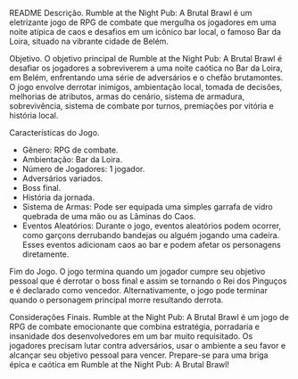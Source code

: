 README
Descrição.
Rumble at the Night Pub: A Brutal Brawl é um eletrizante jogo de RPG de combate que mergulha os jogadores em uma noite atípica de caos e desafios em um icônico bar local, o famoso Bar da Loira, situado na vibrante cidade de Belém.

Objetivo.
O objetivo principal de Rumble at the Night Pub: A Brutal Brawl é desafiar os jogadores a sobreviverem a uma noite caótica no Bar da Loira, em Belém, enfrentando uma série de adversários e o chefão brutamontes. O jogo envolve derrotar inimigos, ambientação local, tomada de decisões, melhorias de atributos, armas do cenário, sistema de armadura, sobrevivência, sistema de combate por turnos, premiações por vitória e história local.

Características do Jogo.
- Gênero: RPG de combate.
- Ambientação: Bar da Loira.
- Número de Jogadores: 1 jogador.
- Adversários variados.
- Boss final.
- História da jornada.
- Sistema de Armas: Pode ser equipada uma simples garrafa de vidro quebrada de uma mão ou as Lâminas do Caos. 
- Eventos Aleatórios: Durante o jogo, eventos aleatórios podem ocorrer, como garçons derrubando bandejas ou alguém jogando uma cadeira. Esses eventos adicionam caos ao bar e podem afetar os personagens diretamente.

Fim do Jogo.
O jogo termina quando um jogador cumpre seu objetivo pessoal que é derrotar o boss final e assim se tornando o Rei dos Pinguços e é declarado como vencedor. Alternativamente, o jogo pode terminar quando o personagem principal morre resultando derrota.

Considerações Finais.
Rumble at the Night Pub: A Brutal Brawl é um jogo de RPG de combate emocionante que combina estratégia, porradaria e insanidade dos desenvolvedores em um bar muito requisitado. Os jogadores precisam lutar contra adversários, usar o ambiente a seu favor e alcançar seu objetivo pessoal para vencer. Prepare-se para uma briga épica e caótica em Rumble at the Night Pub: A Brutal Brawl!
